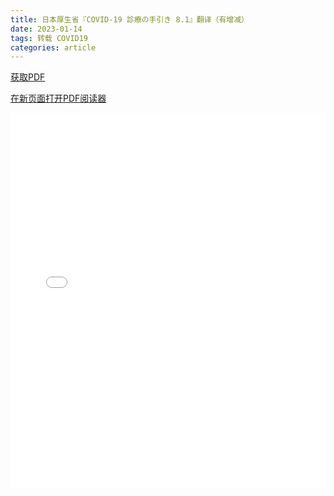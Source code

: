 ```yaml
---
title: 日本厚生省『COVID-19 診療の手引き 8.1』翻译（有增减）
date: 2023-01-14
tags: 转载 COVID19
categories: article
---
```


[获取PDF](/assets/postres/2023-01-14-%E6%97%A5%E6%9C%AC%E5%8E%9A%E7%94%9F%E7%9C%81%E3%80%8ECOVID-19%20%E8%A8%BA%E7%99%82%E3%81%AE%E6%89%8B%E5%BC%95%E3%81%8D%208.1%E3%80%8F%E7%BF%BB%E8%AF%91%EF%BC%88%E6%9C%89%E5%A2%9E%E5%87%8F%EF%BC%89/COVID19_cmu.pdf)

<div>
    <p>
        <a
            href="/assets/pdfjs/web/viewer.html?file=/assets/postres/2023-01-14-%E6%97%A5%E6%9C%AC%E5%8E%9A%E7%94%9F%E7%9C%81%E3%80%8ECOVID-19%20%E8%A8%BA%E7%99%82%E3%81%AE%E6%89%8B%E5%BC%95%E3%81%8D%208.1%E3%80%8F%E7%BF%BB%E8%AF%91%EF%BC%88%E6%9C%89%E5%A2%9E%E5%87%8F%EF%BC%89/COVID19_cmu.pdf">在新页面打开PDF阅读器</a>
    </p>
    <iframe
        src="/assets/pdfjs/web/viewer.html?file=/assets/postres/2023-01-14-%E6%97%A5%E6%9C%AC%E5%8E%9A%E7%94%9F%E7%9C%81%E3%80%8ECOVID-19%20%E8%A8%BA%E7%99%82%E3%81%AE%E6%89%8B%E5%BC%95%E3%81%8D%208.1%E3%80%8F%E7%BF%BB%E8%AF%91%EF%BC%88%E6%9C%89%E5%A2%9E%E5%87%8F%EF%BC%89/COVID19_cmu.pdf"
        style="height:600px;width:100%;border:none;overflow:hidden;"></iframe>
</div>
